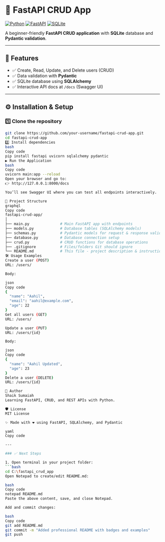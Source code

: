 # 🚀 FastAPI CRUD App

[![Python](https://img.shields.io/badge/Python-3.12-blue?logo=python)](https://www.python.org/)
[![FastAPI](https://img.shields.io/badge/FastAPI-0.100.0-green?logo=fastapi)](https://fastapi.tiangolo.com/)
[![SQLite](https://img.shields.io/badge/SQLite-3.40-lightgrey?logo=sqlite)](https://www.sqlite.org/)

A beginner-friendly **FastAPI CRUD application** with **SQLite** database and **Pydantic validation**.

---

## 🧩 Features
- ✅ Create, Read, Update, and Delete users (CRUD)
- ✅ Data validation with **Pydantic**
- ✅ SQLite database using **SQLAlchemy**
- ✅ Interactive API docs at `/docs` (Swagger UI)

---

## ⚙️ Installation & Setup

### 1️⃣ Clone the repository
```bash
git clone https://github.com/your-username/fastapi-crud-app.git
cd fastapi-crud-app
2️⃣ Install dependencies
bash
Copy code
pip install fastapi uvicorn sqlalchemy pydantic
▶️ Run the Application
bash
Copy code
uvicorn main:app --reload
Open your browser and go to:
👉 http://127.0.0.1:8000/docs

You’ll see Swagger UI where you can test all endpoints interactively.

📂 Project Structure
graphql
Copy code
fastapi-crud-app/
│
├── main.py              # Main FastAPI app with endpoints
├── models.py            # Database tables (SQLAlchemy models)
├── schemas.py           # Pydantic models for request & response validation
├── database.py          # Database connection setup
├── crud.py              # CRUD functions for database operations
├── .gitignore           # Files/folders Git should ignore
└── README.md            # This file - project description & instructions
🛠 Usage Examples
Create a user (POST)
URL: /users/

Body:

json
Copy code
{
  "name": "Aahil",
  "email": "aahil@example.com",
  "age": 22
}
Get all users (GET)
URL: /users/

Update a user (PUT)
URL: /users/{id}

Body:

json
Copy code
{
  "name": "Aahil Updated",
  "age": 23
}
Delete a user (DELETE)
URL: /users/{id}

🧠 Author
Shaik Sumaiah
Learning FastAPI, CRUD, and REST APIs with Python.

🛡 License
MIT License

✨ Made with ❤️ using FastAPI, SQLAlchemy, and Pydantic

yaml
Copy code

---

### ✅ Next Steps

1. Open terminal in your project folder:  
```bash
cd C:\fastapi_crud_app
Open Notepad to create/edit README.md:

bash
Copy code
notepad README.md
Paste the above content, save, and close Notepad.

Add and commit changes:

bash
Copy code
git add README.md
git commit -m "Added professional README with badges and examples"
git push
